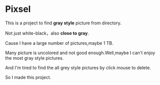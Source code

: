 # Pixsel

This is a project to find **gray style** picture from directory.

Not just white-black，also **close to gray**.

Cause I have a large number of pictures,maybe 1 TB.

Many picture is uncolored and not good enough.Well,maybe I can't enjoy the most gray style pictures.

And I'm tired to find the all grey style pictures by click mouse to delete.

So I made this project.
